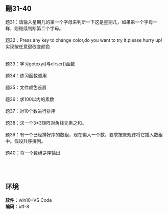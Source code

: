 ## 题31-40
   
题31：请输入星期几的第一个字母来判断一下这是星期几，如果第一个字母一样，则继续判断第二个字母。</br></br>
题32：Press any key to change color,do you want to try it,please hurry up! 实现按任意键改变颜色</br></br>  
题33：学习gotoxy()与clrscr()函数</br> </br>
题34：练习函数调用</br></br>
题35：文件颜色设置</br></br> 
题36：求100以内的素数</br></br> 
题37：对10个数进行排序</br></br> 
题38：求一个3*3矩阵对角线元素之和。</br></br> 
题39：有一个已经排好序的数组，现在输入一个数，要求按原规律将它插入数组中。假设升序排列。</br></br> 
题40：将一个数组逆序输出</br></br> 
</br></br>
## 环境  
**软件**：win10+VS Code</br>
**编码**：utf-8
